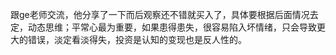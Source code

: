 
跟ge老师交流，他分享了一下而后观察还不错就买入了，具体要根据后面情况去定，动态思维；平常心最为重要，如果患得患失，很容易陷入坏情绪，只会导致更大的错误，淡定看淡得失，投资是认知的变现也是反人性的。


